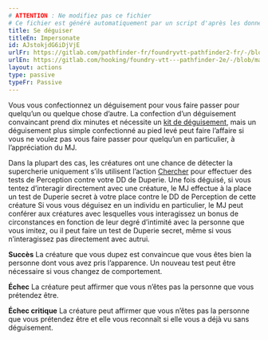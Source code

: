 ```yaml
---
# ATTENTION : Ne modifiez pas ce fichier
# Ce fichier est généré automatiquement par un script d'après les données du module Foundry VTT officiel et de sa traduction
title: Se déguiser
titleEn: Impersonate
id: AJstokjdG6iDjVjE
urlFr: https://gitlab.com/pathfinder-fr/foundryvtt-pathfinder2-fr/-/blob/master/data/actions/AJstokjdG6iDjVjE.htm
urlEn: https://gitlab.com/hooking/foundry-vtt---pathfinder-2e/-/blob/master/packs/data/actions.db/impersonate.json
layout: actions
type: passive
typeFr: Passive
---
```

Vous vous confectionnez un déguisement pour vous faire passer pour quelqu’un ou quelque chose d’autre. La confection d’un déguisement convaincant prend dix minutes et nécessite un [kit de déguisement](../équipements/kit-de-déguisement.md), mais un déguisement plus simple confectionné au pied levé peut faire l’affaire si vous ne voulez pas vous faire passer pour quelqu’un en particulier, à l’appréciation du MJ.

Dans la plupart des cas, les créatures ont une chance de détecter la supercherie uniquement s’ils utilisent l’action [Chercher](chercher.md) pour effectuer des tests de Perception contre votre DD de <span data-pf2-action="impersonate">Duperie. Une fois déguisé, si vous tentez d’interagir directement avec une créature, le MJ effectue à la place un test de Duperie secret à votre place contre le DD de Perception de cette créature Si vous vous déguisez en un individu en particulier, le MJ peut conférer aux créatures avec lesquelles vous interagissez un bonus de circonstances en fonction de leur degré d’intimité avec la personne que vous imitez, ou il peut faire un test de Duperie secret, même si vous n’interagissez pas directement avec autrui.

**Succès** La créature que vous dupez est convaincue que vous êtes bien la personne dont vous avez pris l’apparence. Un nouveau test peut être nécessaire si vous changez de comportement.

**Échec** La créature peut affirmer que vous n’êtes pas la personne que vous prétendez être.

**Échec critique** La créature peut affirmer que vous n’êtes pas la personne que vous prétendez être et elle vous reconnaît si elle vous a déjà vu sans déguisement.
